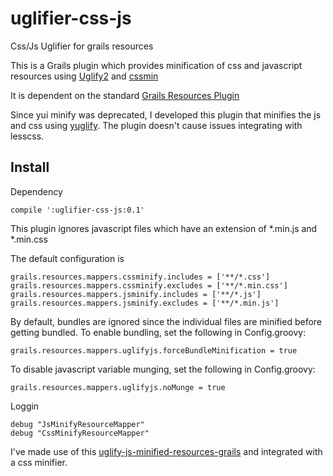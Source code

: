 uglifier-css-js
===============

Css/Js Uglifier for grails resources

This is a Grails plugin which provides minification of css and javascript resources using [Uglify2](https://github.com/mishoo/UglifyJS2) and [cssmin](https://github.com/jbleuzen/node-cssmin)


It is dependent on the standard [Grails Resources Plugin](http://grails.org/plugin/resources)
 

Since yui minify was deprecated, I developed this plugin that minifies the js and css using [yuglify](https://github.com/yui/yuglify). The plugin doesn't cause issues integrating with lesscss. 

Install
-------
Dependency

	compile ':uglifier-css-js:0.1'



This plugin ignores javascript files which have an extension of *.min.js and *.min.css


The default configuration is

	grails.resources.mappers.cssminify.includes = ['**/*.css']
	grails.resources.mappers.cssminify.excludes = ['**/*.min.css']
	grails.resources.mappers.jsminify.includes = ['**/*.js']
	grails.resources.mappers.jsminify.excludes = ['**/*.min.js']

By default, bundles are ignored since the individual files are minified before getting bundled. To enable bundling, set the following in Config.groovy:

	grails.resources.mappers.uglifyjs.forceBundleMinification = true

To disable javascript variable munging, set the following in Config.groovy:

	grails.resources.mappers.uglifyjs.noMunge = true


Loggin 

	debug "JsMinifyResourceMapper"
	debug "CssMinifyResourceMapper"


I've made use of this [uglify-js-minified-resources-grails](https://github.com/chriserickson/uglify-js-minified-resources-grails) and integrated with a css minifier.

